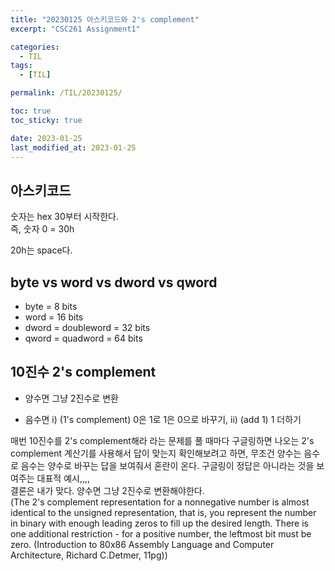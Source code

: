 ```yaml
---
title: "20230125 아스키코드와 2's complement"
excerpt: "CSC261 Assignment1"

categories:
  - TIL
tags:
  - [TIL]

permalink: /TIL/20230125/

toc: true
toc_sticky: true

date: 2023-01-25
last_modified_at: 2023-01-25
---
```


## 아스키코드

숫자는 hex 30부터 시작한다. <br/>
즉, 숫자 0 = 30h <br/>

20h는 space다. <br/>


## byte vs word vs dword vs qword

- byte = 8 bits
- word = 16 bits
- dword = doubleword = 32 bits
- qword = quadword = 64 bits


## 10진수 2's complement

- 양수면 그냥 2진수로 변환 <br/>

- 음수면 i) (1's complement) 0은 1로 1은 0으로 바꾸기, ii) (add 1) 1 더하기 <br/>

매번 10진수를 2's complement해라 라는 문제를 풀 때마다 구글링하면 나오는 2's complement 계산기를 사용해서 답이 맞는지 확인해보려고 하면, 
무조건 양수는 음수로 음수는 양수로 바꾸는 답을 보여줘서 혼란이 온다. 구글링이 정답은 아니라는 것을 보여주는 대표적 예시,,,, <br/>
결론은 내가 맞다. 양수면 그냥 2진수로 변환해야한다. <br/>
(The 2's complement representation for a nonnegative number is almost identical to the unsigned representation, that is, you represent the number in binary with enough leading zeros to fill up the desired length.
There is one additional restriction - for a positive number, the leftmost bit must be zero. (Introduction to 80x86 Assembly Language and Computer Architecture, Richard C.Detmer, 11pg))

